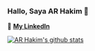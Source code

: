 ### Hallo, Saya AR Hakim 👋

🔗 **[My LinkedIn](https://www.linkedin.com/in/aerhakim/)**<br/>
<!-- 🚀 **[Project yang saya kerjakan saat ini](https://github.com/aerhakim/pilihdompet)**<br/> -->
[![AR Hakim's github stats](https://github-readme-stats.vercel.app/api?username=aerhakim&count_private=true&show_icons=true&hide=contribs,issues)](https://github.com/anuraghazra/github-readme-stats)
